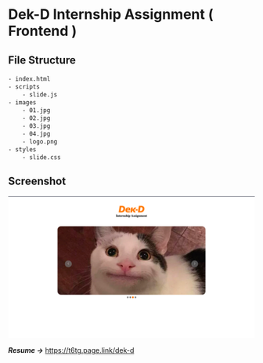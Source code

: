 # Dek-D Internship Assignment ( Frontend )

## File Structure

```
- index.html
- scripts
    - slide.js
- images
    - 01.jpg
    - 02.jpg
    - 03.jpg
    - 04.jpg
    - logo.png
- styles
    - slide.css
```

## Screenshot

![shot](./screenshot/shot01.png)

**_Resume ->_** https://t6tg.page.link/dek-d

